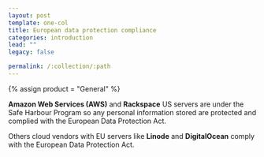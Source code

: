 ```yaml
---
layout: post
template: one-col
title: European data protection compliance
categories: introduction
lead: ""
legacy: false

permalink: /:collection/:path
---
```



{% assign product = "General" %}





**Amazon Web Services (AWS)** and **Rackspace** US servers are under the Safe Harbour Program so any personal information stored are protected and complied with the European Data Protection Act.

Others cloud vendors with EU servers like **Linode** and **DigitalOcean** comply with the European Data Protection Act.



